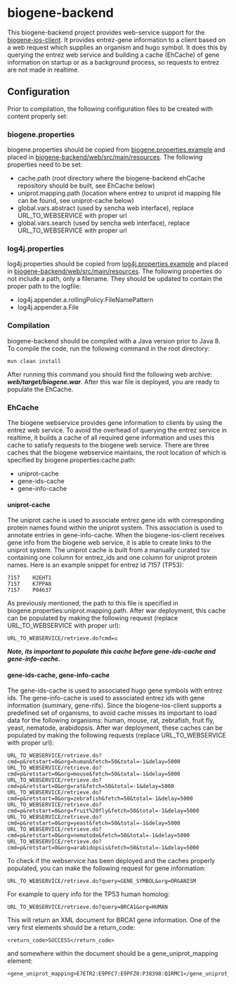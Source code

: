 # biogene-backend
This biogene-backend project provides web-service support for the [biogene-ios-client](https://github.com/n1zea144/biogene-ios-client).  It provides entrez-gene information to a client based on a web request which supplies an organism and hugo symbol.  It does this by querying the entrez web service and building a cache (EhCache) of gene information on startup or as a background process, so requests to entrez are not made in realtime.

## Configuration
Prior to compilation, the following configuration files to be created with content properly set:

### biogene.properties

biogene.properties should be copied from [biogene.properties.example](https://github.com/n1zea144/biogene-backend/blob/master/web/src/main/resources/biogene.properties.example) and placed in [biogene-backend/web/src/main/resources](https://github.com/n1zea144/biogene-backend/tree/master/web/src/main/resources).
The following properties need to be set:

* cache.path (root directory where the biogene-backend ehCache repository should be built, see EhCache below)
* uniprot.mapping.path (location where entrez to uniprot id mapping file can be found, see uniprot-cache below)
* global.vars.abstract (used by sencha web interface), replace URL_TO_WEBSERVICE with proper url
* global.vars.search (used by sencha web interface), replace URL_TO_WEBSERVICE with proper url

### log4j.properties
log4j.properties should be copied from [log4j.properties.example](https://github.com/n1zea144/biogene-backend/blob/master/web/src/main/resources/log4j.properties.example) and placed in [biogene-backend/web/src/main/resources](https://github.com/n1zea144/biogene-backend/tree/master/web/src/main/resources).
The following properties do not include a path, only a filename.  They should be updated to contain the proper path to the logfile:

* log4j.appender.a.rollingPolicy.FileNamePattern
* log4j.appender.a.File

### Compilation

biogene-backend should be compiled with a Java version prior to Java 8.  To compile the code, run the following command in the root directory:

```
mvn clean install
```

After running this command you should find the following web archive: ***web/target/biogene.war***.  After this war file is deployed, you are ready to populate the EhCache.

### EhCache

The biogene webservice provides gene information to clients by using the entrez web service.  To avoid the overhead of querying the entrez service in realtime, it builds a cache of all required gene information and uses this cache to satisfy requests to the biogene web service.  There are three caches that the biogene webservice maintains, the root location of which is specified by biogene.properties:cache.path:

* uniprot-cache
* gene-ids-cache
* gene-info-cache

#### uniprot-cache

The uniprot cache is used to associate entrez gene ids with corresponding protein names found within the uniprot system.  This association is used to annotate entries in gene-info-cache.  When the biogene-ios-client receives gene info from the biogene web service, it is able to create links to the uniprot system.  The uniprot cache is built from a manually curated tsv containing one column for entrez_ids and one column for uniprot protein names.  Here is an example snippet for entrez id 7157 (TP53):

```
7157	H2EHT1
7157	K7PPA8
7157	P04637
```

As previously mentioned, the path to this file is specified in biogene.properties:uniprot.mapping.path.  After war deployment, this cache can be populated by making the following request (replace URL_TO_WEBSERVICE with proper url):

```
URL_TO_WEBSERVICE/retrieve.do?cmd=u
```

***Note, its important to populate this cache before gene-ids-cache and gene-info-cache.***

#### gene-ids-cache, gene-info-cache

The gene-ids-cache is used to associated hugo gene symbols with entrez ids.  The gene-info-cache is used to associated entrez ids with gene information (summary, gene-rifs).  Since the biogene-ios-client supports a predefined set of organisms, to avoid cache misses its important to load data for the following organisms: human, mouse, rat, zebrafish, fruit fly, yeast, nematode, arabidopsis.  After war deployment, these caches can be populated by making the following requests (replace URL_TO_WEBSERVICE with proper url):

```
URL_TO_WEBSERVICE/retrieve.do?cmd=p&retstart=0&org=human&fetch=50&total=-1&delay=5000
URL_TO_WEBSERVICE/retrieve.do?cmd=p&retstart=0&org=mouse&fetch=50&total=-1&delay=5000
URL_TO_WEBSERVICE/retrieve.do?cmd=p&retstart=0&org=rat&fetch=50&total=-1&delay=5000
URL_TO_WEBSERVICE/retrieve.do?cmd=p&retstart=0&org=zebrafish&fetch=50&total=-1&delay=5000
URL_TO_WEBSERVICE/retrieve.do?cmd=p&retstart=0&org=fruit%20fly&fetch=50&total=-1&delay=5000
URL_TO_WEBSERVICE/retrieve.do?cmd=p&retstart=0&org=yeast&fetch=50&total=-1&delay=5000
URL_TO_WEBSERVICE/retrieve.do?cmd=p&retstart=0&org=nematode&fetch=50&total=-1&delay=5000
URL_TO_WEBSERVICE/retrieve.do?cmd=p&retstart=0&org=arabidopsis&fetch=50&total=-1&delay=5000
```

To check if the webservice has been deployed and the caches properly populated, you can make the following request for gene information:

```
URL_TO_WEBSERVICE/retrieve.do?query=GENE_SYMBOL&org=ORGANISM
```

For example to query info for the TP53 human homolog:

```
URL_TO_WEBSERVICE/retrieve.do?query=BRCA1&org=HUMAN
```

This will return an XML document for BRCA1 gene information.  One of the very first elements should be a return_code:

```
<return_code>SUCCESS</return_code>
```

and somewhere within the document should be a gene_uniprot_mapping element:

```
<gene_uniprot_mapping>E7ETR2:E9PFC7:E9PFZ0:P38398:Q1RMC1</gene_uniprot_mapping
```


